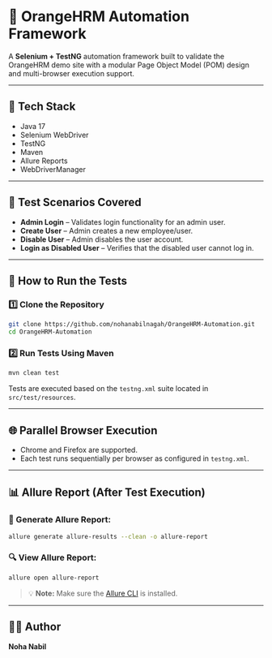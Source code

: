 # 🧪 OrangeHRM Automation Framework

A **Selenium + TestNG** automation framework built to validate the OrangeHRM demo site with a modular Page Object Model (POM) design and multi-browser execution support.

---

## 🚀 Tech Stack

- Java 17  
- Selenium WebDriver  
- TestNG  
- Maven  
- Allure Reports  
- WebDriverManager  

---

## 🧪 Test Scenarios Covered

- **Admin Login** – Validates login functionality for an admin user.  
- **Create User** – Admin creates a new employee/user.  
- **Disable User** – Admin disables the user account.  
- **Login as Disabled User** – Verifies that the disabled user cannot log in.  

---

## 🧭 How to Run the Tests

### 1️⃣ **Clone the Repository**

```bash
git clone https://github.com/nohanabilnagah/OrangeHRM-Automation.git
cd OrangeHRM-Automation
```

### 2️⃣ **Run Tests Using Maven**

```bash
mvn clean test
```

Tests are executed based on the `testng.xml` suite located in `src/test/resources`.

---

## 🌐 Parallel Browser Execution

- Chrome and Firefox are supported.  
- Each test runs sequentially per browser as configured in `testng.xml`.

---

## 📊 Allure Report (After Test Execution)

### 🔧 Generate Allure Report:

```bash
allure generate allure-results --clean -o allure-report
```

### 🔍 View Allure Report:

```bash
allure open allure-report
```

> 💡 **Note:** Make sure the [Allure CLI](https://docs.qameta.io/allure/#_installing_a_commandline) is installed.

---

## 👩‍💻 Author

**Noha Nabil**

